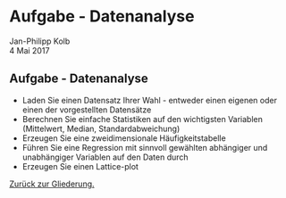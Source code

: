 # Aufgabe - Datenanalyse
Jan-Philipp Kolb  
4 Mai 2017  

## Aufgabe - Datenanalyse

-  Laden Sie einen Datensatz Ihrer Wahl - entweder einen eigenen oder einen der vorgestellten Datensätze
-  Berechnen Sie einfache Statistiken auf den wichtigsten Variablen (Mittelwert, Median, Standardabweichung)
-  Erzeugen Sie eine zweidimensionale Häufigkeitstabelle
-  Führen Sie eine Regression mit sinnvoll gewählten abhängiger und unabhängiger Variablen auf den Daten durch
-  Erzeugen Sie einen Lattice-plot

[Zurück zur Gliederung.](https://github.com/Japhilko/IntroR/blob/master/2016/README.md)
